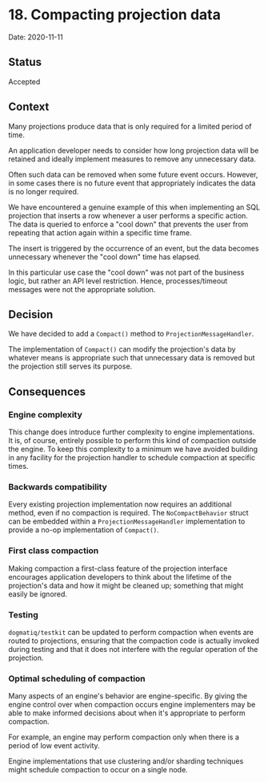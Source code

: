 # 18. Compacting projection data

Date: 2020-11-11

## Status

Accepted

## Context

Many projections produce data that is only required for a limited period of
time.

An application developer needs to consider how long projection data will be
retained and ideally implement measures to remove any unnecessary data.

Often such data can be removed when some future event occurs. However, in some
cases there is no future event that appropriately indicates the data is no
longer required.

We have encountered a genuine example of this when implementing an SQL
projection that inserts a row whenever a user performs a specific action. The
data is queried to enforce a "cool down" that prevents the user from
repeating that action again within a specific time frame.

The insert is triggered by the occurrence of an event, but the data becomes
unnecessary whenever the "cool down" time has elapsed.

In this particular use case the "cool down" was not part of the business logic,
but rather an API level restriction. Hence, processes/timeout messages were not
the appropriate solution.

## Decision

We have decided to add a `Compact()` method to `ProjectionMessageHandler`.

The implementation of `Compact()` can modify the projection's data by whatever
means is appropriate such that unnecessary data is removed but the projection
still serves its purpose.

## Consequences

### Engine complexity

This change does introduce further complexity to engine implementations. It is,
of course, entirely possible to perform this kind of compaction outside the
engine. To keep this complexity to a minimum we have avoided building in any
facility for the projection handler to schedule compaction at specific times.

### Backwards compatibility

Every existing projection implementation now requires an additional method, even
if no compaction is required. The `NoCompactBehavior` struct can be embedded
within a `ProjectionMessageHandler` implementation to provide a no-op
implementation of `Compact()`.

### First class compaction

Making compaction a first-class feature of the projection interface encourages
application developers to think about the lifetime of the projection's data and
how it might be cleaned up; something that might easily be ignored.

### Testing

`dogmatiq/testkit` can be updated to perform compaction when events are routed
to projections, ensuring that the compaction code is actually invoked during
testing and that it does not interfere with the regular operation of the
projection.

### Optimal scheduling of compaction

Many aspects of an engine's behavior are engine-specific. By giving the engine
control over when compaction occurs engine implementers may be able to make
informed decisions about when it's appropriate to perform compaction.

For example, an engine may perform compaction only when there is a period of low
event activity.

Engine implementations that use clustering and/or sharding techniques might
schedule compaction to occur on a single node.
